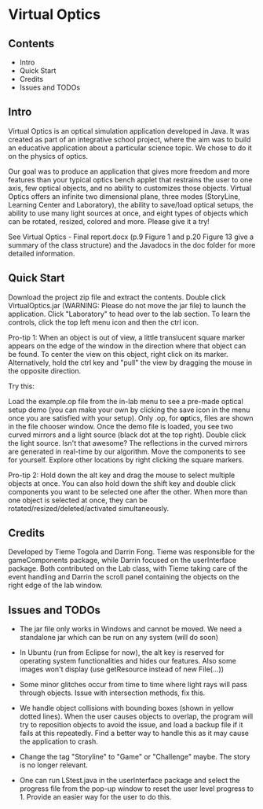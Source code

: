Virtual Optics
====================

Contents
--------------------

- Intro
- Quick Start
- Credits
- Issues and TODOs

Intro
---------------------
Virtual Optics is an optical simulation application developed in Java. It was created as part of an integrative school project,
where the aim was to build an educative application about a particular science topic. We chose to do it on the physics of optics.

Our goal was to produce an application that gives more freedom and more features than your typical optics bench applet that
restrains the user to one axis, few optical objects, and no ability to customizes those objects. Virtual Optics offers an infinite
two dimensional plane, three modes (StoryLine, Learning Center and Laboratory), the ability to save/load optical setups, the 
ability to use many light sources at once, and eight types of objects which can be rotated, resized, colored and more. 
Please give it a try!

See Virtual Optics - Final report.docx (p.9 Figure 1 and p.20 Figure 13 give a summary of the class structure) and the Javadocs 
in the doc folder for more detailed information.

Quick Start
---------------------

Download the project zip file and extract the contents. Double click VirtualOptics.jar (WARNING: Please do not move the jar file)
to launch the application. Click "Laboratory" to head over to the lab section. To learn the controls, click the top left menu icon
and then the ctrl icon.

Pro-tip 1: When an object is out of view, a little translucent square marker appears on the edge of the window in the direction
			where that object can be found. To center the view on this object, right click on its marker. Alternatively, hold the
			ctrl key and "pull" the view by dragging the mouse in the opposite direction.

Try this:

Load the example.op file from the in-lab menu to see a pre-made optical setup demo (you can make your own by clicking the save icon
in the menu once you are satisfied with your setup). Only .op, for **op**tics, files are shown in the file chooser window. Once the
demo file is loaded, you see two curved mirrors and a light source (black dot at the top right). Double click the light source.
Isn't that awesome? The reflections in the curved mirrors are generated in real-time by our algorithm. Move the components to see
for yourself. Explore other locations by right clicking the square markers.

Pro-tip 2: Hold down the alt key and drag the mouse to select multiple objects at once. You can also hold down the shift key and 
			double click components you want to be selected one after the other. When more than one object is selected at once,
			they can be rotated/resized/deleted/activated simultaneously.


Credits
---------------------
Developed by Tieme Togola and Darrin Fong. Tieme was responsible for the gameComponents package, while Darrin focused on the 
userInterface package. Both contributed on the Lab class, with Tieme taking care of the event handling and Darrin the scroll panel
containing the objects on the right edge of the lab window.

Issues and TODOs
---------------------

- The jar file only works in Windows and cannot be moved. We need a standalone jar which can be run on any system (will do soon)

- In Ubuntu (run from Eclipse for now), the alt key is reserved for operating system functionalities and hides our features. Also
	some images won't display (use getResource instead of new File(...))

- Some minor glitches occur from time to time where light rays will pass through objects. Issue with intersection methods, fix this.

- We handle object collisions with bounding boxes (shown in yellow dotted lines). When the user causes objects to overlap, the 
	program will try to reposition objects to avoid the issue, and load a backup file if it fails at this repeatedly. Find a better
	way to handle this as it may cause the application to crash.

- Change the tag "Storyline" to "Game" or "Challenge" maybe. The story is no longer relevant.

- One can run LStest.java in the userInterface package and select the progress file from the pop-up window to reset the user level 
	progress to 1. Provide an easier way for the user to do this.
